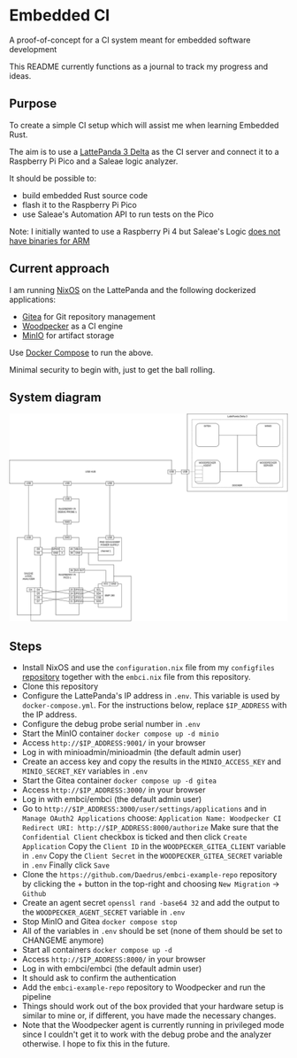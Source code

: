 # Embedded CI
A proof-of-concept for a CI system meant for embedded software development

This README currently functions as a journal to track my progress and ideas.

## Purpose
To create a simple CI setup which will assist me when learning Embedded Rust.

The aim is to use a [LattePanda 3 Delta](https://www.lattepanda.com/lattepanda-3-delta)
as the CI server and connect it to a Raspberry Pi Pico and a Saleae logic
analyzer.

It should be possible to:
* build embedded Rust source code
* flash it to the Raspberry Pi Pico
* use Saleae's Automation API to run tests on the Pico

Note: I initially wanted to use a Raspberry Pi 4 but Saleae's Logic [does not
have binaries for ARM](https://support.saleae.com/faq/technical-faq/can-logic-run-on-arm)

## Current approach
I am running [NixOS](https://nixos.org/) on the LattePanda and the following
dockerized applications:
- [Gitea](https://about.gitea.com/) for Git repository management
- [Woodpecker](https://woodpecker-ci.org/) as a CI engine
- [MinIO](https://min.io/) for artifact storage

Use [Docker Compose](https://docs.docker.com/compose/) to run the above.

Minimal security to begin with, just to get the ball rolling.

## System diagram
![embci](embci.png)

## Steps
- Install NixOS and use the `configuration.nix` file from my `configfiles`
  [repository](https://github.com/Daedrus/configfiles) together with the
  `embci.nix` file from this repository.
- Clone this repository
- Configure the LattePanda's IP address in `.env`. This variable is used
  by `docker-compose.yml`. For the instructions below, replace `$IP_ADDRESS`
  with the IP address.
- Configure the debug probe serial number in `.env`
- Start the MinIO container
  `docker compose up -d minio`
- Access `http://$IP_ADDRESS:9001/` in your browser
- Log in with minioadmin/minioadmin (the default admin user)
- Create an access key and copy the results in the `MINIO_ACCESS_KEY` and
  `MINIO_SECRET_KEY` variables in `.env`
- Start the Gitea container
  `docker compose up -d gitea`
- Access `http://$IP_ADDRESS:3000/` in your browser
- Log in with embci/embci (the default admin user)
- Go to `http://$IP_ADDRESS:3000/user/settings/applications` and in
  `Manage OAuth2 Applications` choose:
  `Application Name: Woodpecker CI`
  `Redirect URI: http://$IP_ADDRESS:8000/authorize`
  Make sure that the `Confidential Client` checkbox is ticked and then click
  `Create Application`
  Copy the `Client ID` in the `WOODPECKER_GITEA_CLIENT` variable in `.env`
  Copy the `Client Secret` in the `WOODPECKER_GITEA_SECRET` variable in `.env`
  Finally click `Save`
- Clone the `https://github.com/Daedrus/embci-example-repo` repository by
  clicking the + button in the top-right and choosing `New Migration` ->
  `Github`
- Create an agent secret
  `openssl rand -base64 32`
  and add the output to the `WOODPECKER_AGENT_SECRET` variable in `.env`
- Stop MinIO and Gitea
  `docker compose stop`
- All of the variables in `.env` should be set (none of them should be set
  to CHANGEME anymore)
- Start all containers
  `docker compose up -d`
- Access `http://$IP_ADDRESS:8000/` in your browser
- Log in with embci/embci (the default admin user)
- It should ask to confirm the authentication
- Add the `embci-example-repo` repository to Woodpecker and run the pipeline
- Things should work out of the box provided that your hardware setup is
  similar to mine or, if different, you have made the necessary changes.
- Note that the Woodpecker agent is currently running in privileged mode
  since I couldn't get it to work with the debug probe and the analyzer
  otherwise. I hope to fix this in the future.
